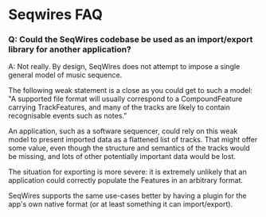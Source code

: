 # Seqwires FAQ

### Q: Could the SeqWires codebase be used as an import/export library for another application?

A: Not really. 
By design, SeqWires does not attempt to impose a single general model of music sequence. 

The following weak statement is a close as you could get to such a model: 
"A supported file format will usually correspond to a CompoundFeature carrying TrackFeatures, and many of the tracks are likely to contain recognisable events such as notes."

An application, such as a software sequencer, could rely on this weak model to present imported data as a flattened list of tracks. 
That might offer some value, even though the structure and semantics of the tracks would be missing, and lots of other potentially important data would be lost.

The situation for exporting is more severe: it is extremely unlikely that an application could correctly populate the Features in an arbitrary format.

SeqWires supports the same use-cases better by having a plugin for the app's own native format (or at least something it can import/export).



